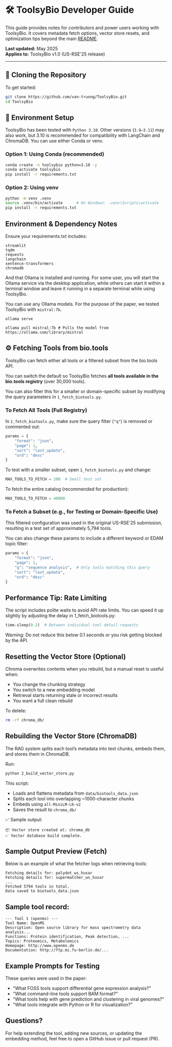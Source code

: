 # 🛠️ ToolsyBio Developer Guide

This guide provides notes for contributors and power users working with ToolsyBio. It covers metadata fetch options, vector store resets, and optimization tips beyond the main [README](../README.md).

**Last updated:** May 2025  
**Applies to:** ToolsyBio v1.0 (US-RSE'25 release)

---

## 🚀 Cloning the Repository

To get started:

```bash
git clone https://github.com/van-truong/ToolsyBio.git
cd ToolsyBio
```

## 🧪 Environment Setup
ToolsyBio has been tested with `Python 3.10`. Other versions (`3.9–3.11`) may also work, but 3.10 is recommended for compatibility with LangChain and ChromaDB. You can use either Conda or venv.

### Option 1: Using Conda (recommended)
```bash
conda create -n toolsybio python=3.10 -y
conda activate toolsybio
pip install -r requirements.txt
```

### Option 2: Using venv
```bash
python -m venv .venv
source .venv/bin/activate      # On Windows: .venv\Scripts\activate
pip install -r requirements.txt
```

## Environment & Dependency Notes
Ensure your requirements.txt includes:
```
streamlit
tqdm
requests
langchain
sentence-transformers
chromadb
```

And that Ollama is installed and running. For some user, you will start the Ollama service via the desktop application, while others can start it within a terminal window and leave it running in a separate terminal while using ToolsyBio.

You can use any Ollama models. For the purpose of the paper, we tested ToolsyBio with `mistral:7b`. 

```
ollama serve
```

```
ollama pull mistral:7b # Pulls the model from https://ollama.com/library/mistral
```

## ⚙️ Fetching Tools from bio.tools
ToolsyBio can fetch either all tools or a filtered subset from the bio.tools API.

You can switch the default so ToolsyBio fetches **all tools available in the bio.tools registry** (over 30,000 tools).

You can also filter this for a smaller or domain-specific subset by modifying the query parameters in `1_fetch_biotools.py`.

### To Fetch All Tools (Full Registry)
In `1_fetch_biotools.py`, make sure the query filter (`"q"`) is removed or commented out:

```python
params = {
    "format": "json",
    "page": 1,
    "sort": "last_update",
    "ord": "desc"
}
```

To test with a smaller subset, open `1_fetch_biotools.py` and change:

```python
MAX_TOOLS_TO_FETCH = 100  # Small test set
```

To fetch the entire catalog (recommended for production):

```python
MAX_TOOLS_TO_FETCH = 40000
```

### To Fetch a Subset (e.g., for Testing or Domain-Specific Use)
This filtered configuration was used in the original US-RSE’25 submission, resulting in a test set of approximately 5,794 tools.

You can also change these params to include a different keyword or EDAM topic filter:

```python
params = {
    "format": "json",
    "page": 1,
    "q": "sequence analysis",  # Only tools matching this query
    "sort": "last_update",
    "ord": "desc"
}
```

## Performance Tip: Rate Limiting
The script includes polite waits to avoid API rate limits. You can speed it up slightly by adjusting the delay in 1_fetch_biotools.py:

```python
time.sleep(0.2)  # Between individual tool detail requests
```
Warning: Do not reduce this below 0.1 seconds or you risk getting blocked by the API.

## Resetting the Vector Store (Optional)
Chroma overwrites contents when you rebuild, but a manual reset is useful when:
* You change the chunking strategy
* You switch to a new embedding model
* Retrieval starts returning stale or incorrect results
* You want a full clean rebuild

To delete:

```bash
rm -rf chroma_db/
```

## Rebuilding the Vector Store (ChromaDB)
The RAG system splits each tool’s metadata into text chunks, embeds them, and stores them in ChromaDB.

Run:

```bash
python 2_build_vector_store.py
```

This script:
* Loads and flattens metadata from `data/biotools_data.json`
* Splits each tool into overlapping ~1000-character chunks
* Embeds using `all-MiniLM-L6-v2`
* Saves the result to `chroma_db/`

✅ Sample output:
```
📦 Vector store created at: chroma_db
✅ Vector database build complete.
```

## Sample Output Preview (Fetch)
Below is an example of what the fetcher logs when retrieving tools:

```
Fetching details for: polydot_ws_husar
Fetching details for: supermatcher_ws_husar
...
Fetched 5794 tools in total.
Data saved to biotools_data.json
```

## Sample tool record:
```
--- Tool 1 (openms) ---
Tool Name: OpenMS
Description: Open source library for mass spectrometry data analysis...
Functions: Protein identification, Peak detection, ...
Topics: Proteomics, Metabolomics
Homepage: http://www.openms.de
Documentation: http://ftp.mi.fu-berlin.de/...
```

## Example Prompts for Testing
These queries were used in the paper:
* "What FOSS tools support differential gene expression analysis?"
* "What command-line tools support BAM format?"
* "What tools help with gene prediction and clustering in viral genomes?"
* "What tools integrate with Python or R for visualization?"

## Questions?
For help extending the tool, adding new sources, or updating the embedding method, feel free to open a GitHub issue or pull request (PR).
